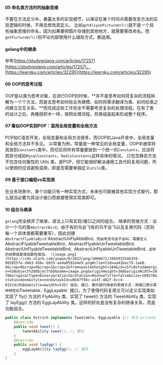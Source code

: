 #### 05 命名类方法时的抽象思维
不要在方法定义中，暴露太多的实现细节，以保证在某个时间点需要改变方法的实现逻辑的时候，不用去修改其定义。
比如`getAliyunPictureUrl()`就不是一个具有抽象思维的命名，因为如果要把图片存储到其他地方，就需要需改命名。而`getPictureUrl()`则不论内部使用什么储存方式，都适用。
#### golang中的继承
参考[https://studygolang.com/articles/17257](https://studygolang.com/articles/17257)、[https://learnku.com/articles/32295](https://learnku.com/articles/32295)
#### 06 OOP的思考过程
OOP是以类为思考对象，在进行OOP的时候，**并不是思考如何将复杂的流程拆解为一个个方法，而是去思考如何给业务建模、如何将需求翻译为类、如何给类之间建立交互关系，**而完成这些工作完全不需要考虑复杂的处理流程。在有了类的设计之后，再像搭积木一样，按照处理流程，将类组装起来形成整个程序。
#### 07 看似OOP实则POP：滥用全局变量和全局方法
POP如C语言开发，全局变量和全局方法很多，而OOP的Java开发中，全局变量和全局方法并不多见。
以常量为例，常量是一种常见的全局变量，OOP中通常将其放到`Constants`类中，而切忌将所有常量都放到一个统一的`Constants`，应该将其拆分成如`MysqlConstants`、`RedisConstants`这样具体的情况。
只包含静态方法不包含任何属性的 Utils 类，是POP，但它能很好解决通用工具代码复用问题，所以使用时应该避免滥用，即是否需要单独定义`utils`类。
#### 09 基于接口编程vs实现类
在业务场景中，某个功能只有一种实现方式，未来也可能被其他实现方式替代，那么就没必要为其设计接口而直接使用实现类即可。
#### 10 组合与继承
`golang`完全摈弃了继承，语法上只有实现/接口之间的组合。
继承的思维方式：设计一个鸟的类`AbstractBird`，由于有的鸟会飞有的鸟不会飞以及复用代码（否则每一个具体类都需要重写），因此创建`AbstractFlyableBird`\`AbstractUnFlyAbleBird`，而由考虑鸟会不会叫，需要定义`AbstractFlyableTweetableBird`、`AbstractFlyableUnTweetableBird`、 `AbstractUnFlyableTweetableBird`、`AbstractUnFlyableUnTweetableBird`，这样的结果就是类指数性增加。
![image.png](https://cdn.nlark.com/yuque/0/2022/png/1060671/1665915544359-901025fe-d463-45bc-b635-ae4a0592a4e9.png#clientId=ua41bac79-1ae8-4&crop=0&crop=0&crop=1&crop=1&from=paste&height=184&id=u57c8efa3&margin=%5Bobject%20Object%5D&name=image.png&originHeight=368&originWidth=1070&originalType=binary&ratio=1&rotation=0&showTitle=false&size=169278&status=done&style=none&taskId=u0b47f94c-a14f-4827-bcc4-93214c5b8da&title=&width=535)
组合、接口、委托替代继承的思维方式：用接口表示某种特性如`Tweetable`、`EggLayable` 接口，为了使得代码复用又可以定义实现类如实现了 fly() 方法的 FlyAbility 类、实现了 tweet() 方法的 TweetAbility 类、实现了 layEgg() 方法的 EggLayAbility 类。这样的好处是没有复杂的继承关系，而是功能组合。
```java
public class Ostrich implements Tweetable, EggLayable {// 鸵鸟 private TweetAbility tweetAbility = new TweetAbility(); // 组合 private EggLayAbility eggLayAbility = new EggLayAbility(); // 组合 //... 省略其他属性和方法...
    @Override
    public void tweet() { 
        tweetAbility.tweet(); // 委托
    }
    @Override
    public void layEgg() { 
        eggLayAbility.layEgg(); // 委托
    }
}
```
